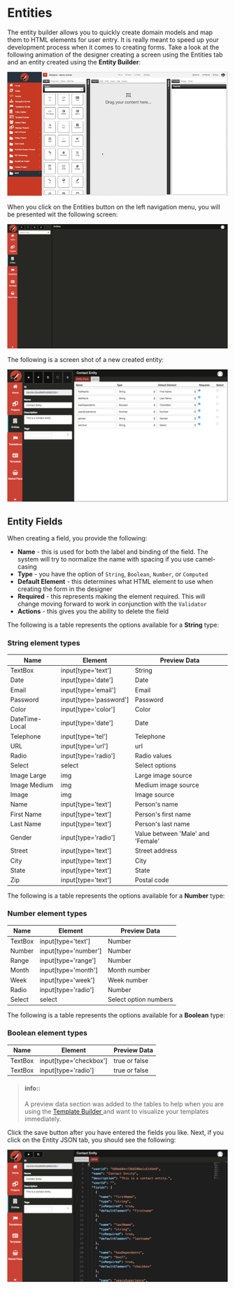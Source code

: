 # Entities

The entity builder allows you to quickly create domain models and map them to HTML elements for user entry. It is really meant to speed up your development process when it comes to creating forms. Take a look at the following animation of the designer creating a screen using the Entities tab and an entity created using the **Entity Builder**:

![Drag and Drop Demo](../../assets/images/entity-drag-drop.gif)

When you click on the Entities button on the left navigation menu, you will be presented wit the following screen:

![Entities](../../assets/images/entities/fec-entities.png)

The following is a screen shot of a new created entity:

![Entities](../../assets/images/entities/new/capture39.png)

## Entity Fields

When creating a field, you provide the following:

- **Name** - this is used for both the label and binding of the field. The system will try to normalize the name with spacing if you use camel-casing
- **Type** - you have the option of `String`, `Boolean`, `Number`, or `Computed`
- **Default Element** - this determines what HTML element to use when creating the form in the designer
- **Required** - this represents making the element required. This will change moving forward to work in conjunction with the `Validator`
- **Actions** - this gives you the ability to delete the field

The following is a table represents the options available for a **String** type:

### String element types
Name | Element | Preview Data
---- | ------- | ------------
TextBox | input[type='text'] | String
Date | input[type='date'] | Date
Email | input[type='email'] | Email
Password | input[type='password'] | Password
Color | input[type='color'] | Color
DateTime-Local | input[type='date'] | Date
Telephone | input[type='tel'] | Telephone
URL | input[type='url'] | url
Radio | input[type='radio'] | Radio values
Select | select | Select options
Image Large | img | Large image source
Image Medium | img | Medium image source
Image | img | Image source
Name | input[type='text'] | Person's name
First Name | input[type='text'] | Person's first name
Last Name | input[type='text'] | Person's last name
Gender | input[type='radio'] | Value between 'Male' and 'Female'
Street | input[type='text'] | Street address
City | input[type='text'] | City
State | input[type='text'] | State
Zip | input[type='text'] | Postal code

The following is a table represents the options available for a **Number** type:

### Number element types
Name | Element | Preview Data
---- | ------- | ------------
TextBox | input[type='text'] | Number
Number | input[type='number'] | Number
Range | input[type='range'] | Number
Month| input[type='month'] | Month number
Week | input[type='week'] | Week number
Radio | input[type='radio'] | Number
Select | select | Select option numbers

The following is a table represents the options available for a **Boolean** type:

### Boolean element types
Name | Element | Preview Data
---- | ------- | ------------
TextBox | input[type='checkbox'] | true or false
TextBox | input[type='radio'] | true or false

> #### info::
> A preview data section was added to the tables to help when you are using the [ Template Builder ](../template-builder/readme.md) and want to visualize your templates immediately.

Click the save button after you have entered the fields you like. Next, if you click on the Entity JSON tab, you should see the following:

![Entities](../../assets/images/entities/new/capture38.png)

